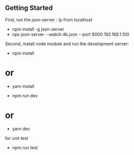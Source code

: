 
## Getting Started

First, run the json-server :
ip from localhost
- npm install -g json-server
- npx json-server --watch db.json --port 8000 192.168.1.100

Second, install node module and run the development server:

- npm install
# or
- yarn install

- npm run dev
# or
- yarn dev

for unit test
- npm run test